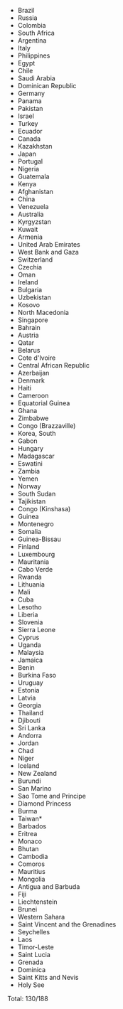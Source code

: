 * Brazil
* Russia
* Colombia
* South Africa
* Argentina
* Italy
* Philippines
* Egypt
* Chile
* Saudi Arabia
* Dominican Republic
* Germany
* Panama
* Pakistan
* Israel
* Turkey
* Ecuador
* Canada
* Kazakhstan
* Japan
* Portugal
* Nigeria
* Guatemala
* Kenya
* Afghanistan
* China
* Venezuela
* Australia
* Kyrgyzstan
* Kuwait
* Armenia
* United Arab Emirates
* West Bank and Gaza
* Switzerland
* Czechia
* Oman
* Ireland
* Bulgaria
* Uzbekistan
* Kosovo
* North Macedonia
* Singapore
* Bahrain
* Austria
* Qatar
* Belarus
* Cote d'Ivoire
* Central African Republic
* Azerbaijan
* Denmark
* Haiti
* Cameroon
* Equatorial Guinea
* Ghana
* Zimbabwe
* Congo (Brazzaville)
* Korea, South
* Gabon
* Hungary
* Madagascar
* Eswatini
* Zambia
* Yemen
* Norway
* South Sudan
* Tajikistan
* Congo (Kinshasa)
* Guinea
* Montenegro
* Somalia
* Guinea-Bissau
* Finland
* Luxembourg
* Mauritania
* Cabo Verde
* Rwanda
* Lithuania
* Mali
* Cuba
* Lesotho
* Liberia
* Slovenia
* Sierra Leone
* Cyprus
* Uganda
* Malaysia
* Jamaica
* Benin
* Burkina Faso
* Uruguay
* Estonia
* Latvia
* Georgia
* Thailand
* Djibouti
* Sri Lanka
* Andorra
* Jordan
* Chad
* Niger
* Iceland
* New Zealand
* Burundi
* San Marino
* Sao Tome and Principe
* Diamond Princess
* Burma
* Taiwan*
* Barbados
* Eritrea
* Monaco
* Bhutan
* Cambodia
* Comoros
* Mauritius
* Mongolia
* Antigua and Barbuda
* Fiji
* Liechtenstein
* Brunei
* Western Sahara
* Saint Vincent and the Grenadines
* Seychelles
* Laos
* Timor-Leste
* Saint Lucia
* Grenada
* Dominica
* Saint Kitts and Nevis
* Holy See

Total: 130/188